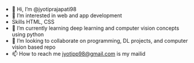 - 👋 Hi, I’m @jyotiprajapati98
- 👀 I’m interested in web and app development
- Skills HTML, CSS
- 🌱 I’m currently learning deep learning and computer vision concepts using python
- 💞️ I’m looking to collaborate on programming, DL projects, and computer vision based repo
- 📫 How to reach me jyotipp98@gmail.com is my mailid

<!---
jyotiprajapati98/jyotiprajapati98 is a ✨ special ✨ repository because its `README.md` (this file) appears on your GitHub profile.
You can click the Preview link to take a look at your changes.
--->

